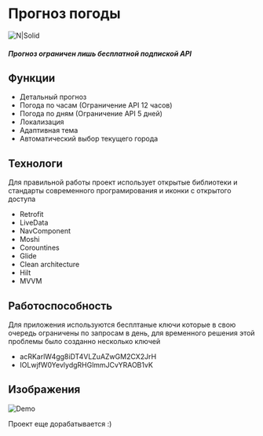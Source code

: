 # Прогноз погоды

![N|Solid](https://cdn-icons-png.flaticon.com/512/3845/3845731.png "Прогноз погоды") 


##### Прогноз ограничен лишь бесплатной подпиской API



## Функции
- Детальный прогноз
- Погода по часам (Ограничение API 12 часов)
- Погода по дням (Ограничение API 5 дней)
- Локализация
- Адаптивная тема
- Автоматический выбор текущего города

## Технологи

Для правильной работы проект использует открытые библиотеки и стандарты современного програмирования и иконки с открытого доступа
- Retrofit
- LiveData
- NavСomponent
- Moshi
- Corountines
- Glide
- Clean architecture
- Hilt
- MVVM


## Работоспособность


Для приложения используются бесплтаные ключи которые в свою очередь ограничены по запросам в день, для временного решения этой проблемы было созданно несколько ключей
- acRKarlW4gg8iDT4VLZuAZwGM2CX2JrH
- IOLwjfW0YevlydgRHGlmmJCvYRAOB1vK

## Изображения

![Demo](https://github.com/Maandraj/WeatherAvito/blob/weather/Demo.png?raw=false)




Проект еще дорабатывается :)
